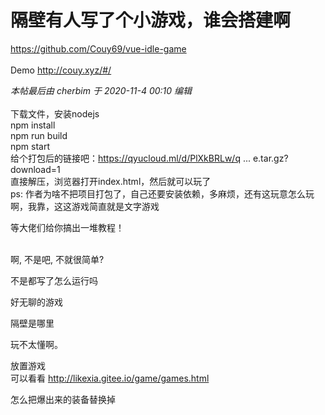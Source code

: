 # 隔壁有人写了个小游戏，谁会搭建啊


https://github.com/Couy69/vue-idle-game<br />
<br />
Demo http://couy.xyz/#/

<i class="pstatus"> 本帖最后由 cherbim 于 2020-11-4 00:10 编辑 </i><br />
<br />
下载文件，安装nodejs<br />
npm install<br />
npm run build<br />
npm start<br />
给个打包后的链接吧：<a href="https://qyucloud.ml/d/PlXkBRLw/q/%E6%B8%B8%E6%88%8F/game.tar.gz?download=1" target="_blank">https://qyucloud.ml/d/PlXkBRLw/q ... e.tar.gz?download=1</a><br />
直接解压，浏览器打开index.html，然后就可以玩了<br />
ps: 作者为啥不把项目打包了，自己还要安装依赖，多麻烦，还有这玩意怎么玩啊，我靠，这这游戏简直就是文字游戏

等大佬们给你搞出一堆教程！<br />
<br />
<img src="static/image/smiley/default/time.gif" smilieid="15" border="0" alt="" /><img src="static/image/smiley/default/time.gif" smilieid="15" border="0" alt="" /><img src="static/image/smiley/default/time.gif" smilieid="15" border="0" alt="" />

啊, 不是吧, 不就很简单? 

不是都写了怎么运行吗

好无聊的游戏

隔壁是哪里

玩不太懂啊。

放置游戏<br />
可以看看 http://likexia.gitee.io/game/games.html

怎么把爆出来的装备替换掉<br />

